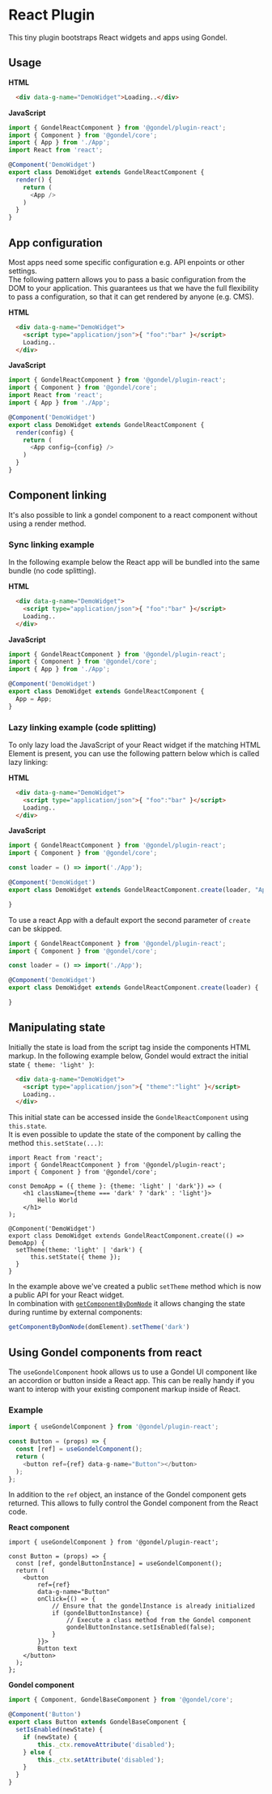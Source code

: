 # React Plugin

This tiny plugin bootstraps React widgets and apps using Gondel.  

## Usage

**HTML**

```html
  <div data-g-name="DemoWidget">Loading..</div>
```

**JavaScript**

```js
import { GondelReactComponent } from '@gondel/plugin-react';
import { Component } from '@gondel/core';
import { App } from './App';
import React from 'react';

@Component('DemoWidget')
export class DemoWidget extends GondelReactComponent {
  render() {
    return (
      <App />
    )
  }
}
```

## App configuration

Most apps need some specific configuration e.g. API enpoints or other settings.  
The following pattern allows you to pass a basic configuration from the DOM to your application.
This guarantees us that we have the full flexibility to pass a configuration, so that it can get rendered by anyone (e.g. CMS).

**HTML**

```html
  <div data-g-name="DemoWidget">
    <script type="application/json">{ "foo":"bar" }</script>
    Loading..
  </div>
```

**JavaScript**

```js
import { GondelReactComponent } from '@gondel/plugin-react';
import { Component } from '@gondel/core';
import React from 'react';
import { App } from './App';

@Component('DemoWidget')
export class DemoWidget extends GondelReactComponent {
  render(config) {
    return (
      <App config={config} />
    )
  }
}
```

## Component linking

It's also possible to link a gondel component to a react component without using a render method.

### Sync linking example

In the following example below the React app will be bundled into the same bundle (no code splitting).

**HTML**

```html
  <div data-g-name="DemoWidget">
    <script type="application/json">{ "foo":"bar" }</script>
    Loading..
  </div>
```

**JavaScript**

```js
import { GondelReactComponent } from '@gondel/plugin-react';
import { Component } from '@gondel/core';
import { App } from './App';

@Component('DemoWidget')
export class DemoWidget extends GondelReactComponent {
  App = App;
}
```

### Lazy linking example (code splitting)

To only lazy load the JavaScript of your React widget if the matching
HTML Element is present, you can use the following pattern below which is called lazy linking:

**HTML**

```html
  <div data-g-name="DemoWidget">
    <script type="application/json">{ "foo":"bar" }</script>
    Loading..
  </div>
```

**JavaScript**

```js
import { GondelReactComponent } from '@gondel/plugin-react';
import { Component } from '@gondel/core';

const loader = () => import('./App');

@Component('DemoWidget')
export class DemoWidget extends GondelReactComponent.create(loader, "App") {

}
```

To use a react App with a default export the second parameter of `create` can be skipped.

```js
import { GondelReactComponent } from '@gondel/plugin-react';
import { Component } from '@gondel/core';

const loader = () => import('./App');

@Component('DemoWidget')
export class DemoWidget extends GondelReactComponent.create(loader) {

}
```

## Manipulating state

Initially the state is load from the script tag inside the components HTML markup.
In the following example below, Gondel would extract the initial state `{ theme: 'light' }`:

```html
  <div data-g-name="DemoWidget">
    <script type="application/json">{ "theme":"light" }</script>
    Loading..
  </div>
```

This initial state can be accessed inside the `GondelReactComponent` using `this.state`.  
It is even possible to update the state of the component by calling the method `this.setState(...)`:

```tsx
import React from 'react';
import { GondelReactComponent } from '@gondel/plugin-react';
import { Component } from '@gondel/core';

const DemoApp = ({ theme }: {theme: 'light' | 'dark'}) => (
    <h1 className={theme === 'dark' ? 'dark' : 'light'}>
        Hello World
    </h1>
);

@Component('DemoWidget')
export class DemoWidget extends GondelReactComponent.create(() => DemoApp) {
  setTheme(theme: 'light' | 'dark') {
      this.setState({ theme });
  }
}
```

In the example above we've created a public `setTheme` method which is now a public API for your React widget.  
In combination with [`getComponentByDomNode`](https://gondel.js.org/docs/api.html#getcomponentbydomnode-domnode-namespace-gondelbasecomponent) it allows changing the state during runtime by external components:


```js
getComponentByDomNode(domElement).setTheme('dark')
```

## Using Gondel components from react
 
The `useGondelComponent` hook allows us to use a Gondel UI component like an accordion or button inside a React app. 
This can be really handy if you want to interop with your existing component markup inside of React.


### Example

```js
import { useGondelComponent } from '@gondel/plugin-react';

const Button = (props) => {
  const [ref] = useGondelComponent();
  return (
    <button ref={ref} data-g-name="Button"></button>
  );
};
```

In addition to the `ref` object, an instance of the Gondel component gets returned.
This allows to fully control the Gondel component from the React code.

**React component**

```tsx
import { useGondelComponent } from '@gondel/plugin-react';

const Button = (props) => {
  const [ref, gondelButtonInstance] = useGondelComponent();
  return (
    <button
        ref={ref}
        data-g-name="Button"
        onClick={() => {
            // Ensure that the gondelInstance is already initialized
            if (gondelButtonInstance) {
                // Execute a class method from the Gondel component
                gondelButtonInstance.setIsEnabled(false);
            }       
        }}>
        Button text
    </button>
  );
};
```

**Gondel component**

```ts
import { Component, GondelBaseComponent } from '@gondel/core';

@Component('Button')
export class Button extends GondelBaseComponent {
  setIsEnabled(newState) {
    if (newState) {
        this._ctx.removeAttribute('disabled');
    } else {
        this._ctx.setAttribute('disabled');
    }
  }
}
```
